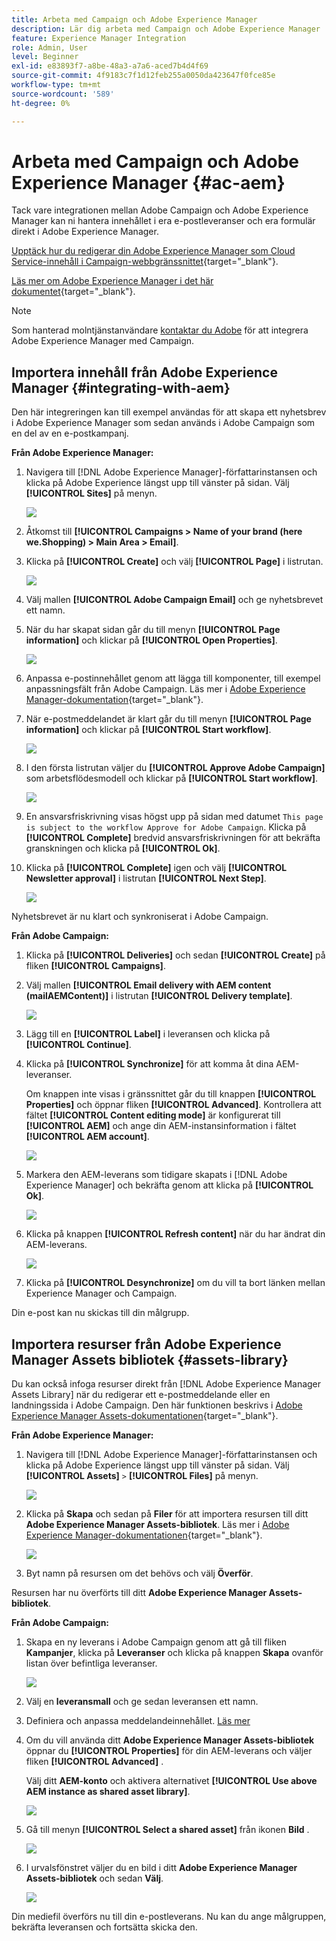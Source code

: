 ```yaml
---
title: Arbeta med Campaign och Adobe Experience Manager
description: Lär dig arbeta med Campaign och Adobe Experience Manager
feature: Experience Manager Integration
role: Admin, User
level: Beginner
exl-id: e83893f7-a8be-48a3-a7a6-aced7b4d4f69
source-git-commit: 4f9183c7f1d12feb255a0050da423647f0fce85e
workflow-type: tm+mt
source-wordcount: '589'
ht-degree: 0%

---
```


# Arbeta med Campaign och Adobe Experience Manager {#ac-aem}

Tack vare integrationen mellan Adobe Campaign och Adobe Experience Manager kan ni hantera innehållet i era e-postleveranser och era formulär direkt i Adobe Experience Manager.

[Upptäck hur du redigerar din Adobe Experience Manager som Cloud Service-innehåll i Campaign-webbgränssnittet](https://experienceleague.adobe.com/docs/campaign-web/v8/integrations/aem-content.html){target="_blank"}.

[Läs mer om Adobe Experience Manager i det här dokumentet](https://experienceleague.adobe.com/docs/experience-manager-65/administering/integration/campaignonpremise.html#aem-and-adobe-campaign-integration-workflow){target="_blank"}.


>[!NOTE]
>
>Som hanterad molntjänstanvändare [kontaktar du Adobe](../start/campaign-faq.md#support) för att integrera Adobe Experience Manager med Campaign.

## Importera innehåll från Adobe Experience Manager {#integrating-with-aem}

Den här integreringen kan till exempel användas för att skapa ett nyhetsbrev i Adobe Experience Manager som sedan används i Adobe Campaign som en del av en e-postkampanj.

**Från Adobe Experience Manager:**

1. Navigera till [!DNL Adobe Experience Manager]-författarinstansen och klicka på Adobe Experience längst upp till vänster på sidan. Välj **[!UICONTROL Sites]** på menyn.

   ![](assets/aem_authoring_1.png)

1. Åtkomst till **[!UICONTROL Campaigns > Name of your brand (here we.Shopping) > Main Area > Email]**.

1. Klicka på **[!UICONTROL Create]** och välj **[!UICONTROL Page]** i listrutan.

   ![](assets/aem_authoring_2.png)

1. Välj mallen **[!UICONTROL Adobe Campaign Email]** och ge nyhetsbrevet ett namn.

1. När du har skapat sidan går du till menyn **[!UICONTROL Page information]** och klickar på **[!UICONTROL Open Properties]**.

   ![](assets/aem_authoring_3.png)

1. Anpassa e-postinnehållet genom att lägga till komponenter, till exempel anpassningsfält från Adobe Campaign. Läs mer i [Adobe Experience Manager-dokumentation](https://experienceleague.adobe.com/docs/experience-manager-65/content/sites/authoring/aem-adobe-campaign/campaign.html#editing-email-content){target="_blank"}.

1. När e-postmeddelandet är klart går du till menyn **[!UICONTROL Page information]** och klickar på **[!UICONTROL Start workflow]**.

   ![](assets/aem_authoring_4.png)

1. I den första listrutan väljer du **[!UICONTROL Approve Adobe Campaign]** som arbetsflödesmodell och klickar på **[!UICONTROL Start workflow]**.

   ![](assets/aem_authoring_5.png)

1. En ansvarsfriskrivning visas högst upp på sidan med datumet `This page is subject to the workflow Approve for Adobe Campaign`. Klicka på **[!UICONTROL Complete]** bredvid ansvarsfriskrivningen för att bekräfta granskningen och klicka på **[!UICONTROL Ok]**.

1. Klicka på **[!UICONTROL Complete]** igen och välj **[!UICONTROL Newsletter approval]** i listrutan **[!UICONTROL Next Step]**.

   ![](assets/aem_authoring_6.png)

Nyhetsbrevet är nu klart och synkroniserat i Adobe Campaign.

**Från Adobe Campaign:**

1. Klicka på **[!UICONTROL Deliveries]** och sedan **[!UICONTROL Create]** på fliken **[!UICONTROL Campaigns]**.

1. Välj mallen **[!UICONTROL Email delivery with AEM content (mailAEMContent)]** i listrutan **[!UICONTROL Delivery template]**.

   ![](assets/aem_authoring_7.png)

1. Lägg till en **[!UICONTROL Label]** i leveransen och klicka på **[!UICONTROL Continue]**.

1. Klicka på **[!UICONTROL Synchronize]** för att komma åt dina AEM-leveranser.

   Om knappen inte visas i gränssnittet går du till knappen **[!UICONTROL Properties]** och öppnar fliken **[!UICONTROL Advanced]**. Kontrollera att fältet **[!UICONTROL Content editing mode]** är konfigurerat till **[!UICONTROL AEM]** och ange din AEM-instansinformation i fältet **[!UICONTROL AEM account]**.

   ![](assets/aem_authoring_8.png)

1. Markera den AEM-leverans som tidigare skapats i [!DNL Adobe Experience Manager] och bekräfta genom att klicka på **[!UICONTROL Ok]**.

   ![](assets/aem_authoring_11.png)

1. Klicka på knappen **[!UICONTROL Refresh content]** när du har ändrat din AEM-leverans.

   ![](assets/aem_authoring_12.png)

1. Klicka på **[!UICONTROL Desynchronize]** om du vill ta bort länken mellan Experience Manager och Campaign.

Din e-post kan nu skickas till din målgrupp.

## Importera resurser från Adobe Experience Manager Assets bibliotek {#assets-library}

Du kan också infoga resurser direkt från [!DNL Adobe Experience Manager Assets Library] när du redigerar ett e-postmeddelande eller en landningssida i Adobe Campaign. Den här funktionen beskrivs i [Adobe Experience Manager Assets-dokumentationen](https://experienceleague.adobe.com/docs/experience-manager-65/content/assets/managing/manage-assets.html){target="_blank"}.

**Från Adobe Experience Manager:**

1. Navigera till [!DNL Adobe Experience Manager]-författarinstansen och klicka på Adobe Experience längst upp till vänster på sidan. Välj **[!UICONTROL Assets]** `>` **[!UICONTROL Files]** på menyn.

   ![](assets/aem_assets_1.png)

1. Klicka på **Skapa** och sedan på **Filer** för att importera resursen till ditt **Adobe Experience Manager Assets-bibliotek**. Läs mer i [Adobe Experience Manager-dokumentationen](https://experienceleague.adobe.com/docs/experience-manager-65/content/assets/managing/manage-assets.html#uploading-assets){target="_blank"}.

   ![](assets/aem_assets_2.png)

1. Byt namn på resursen om det behövs och välj **Överför**.

Resursen har nu överförts till ditt **Adobe Experience Manager Assets-bibliotek**.

**Från Adobe Campaign:**

1. Skapa en ny leverans i Adobe Campaign genom att gå till fliken **Kampanjer**, klicka på **Leveranser** och klicka på knappen **Skapa** ovanför listan över befintliga leveranser.

   ![](assets/aem_assets_3.png)

1. Välj en **leveransmall** och ge sedan leveransen ett namn.

1. Definiera och anpassa meddelandeinnehållet. [Läs mer](../send/email.md)

1. Om du vill använda ditt **Adobe Experience Manager Assets-bibliotek** öppnar du **[!UICONTROL Properties]** för din AEM-leverans och väljer fliken **[!UICONTROL Advanced]** .

   Välj ditt **AEM-konto** och aktivera alternativet **[!UICONTROL Use above AEM instance as shared asset library]**.

   ![](assets/aem_authoring_9.png)

1. Gå till menyn **[!UICONTROL Select a shared asset]** från ikonen **Bild** .

   ![](assets/aem_assets_4.png)

1. I urvalsfönstret väljer du en bild i ditt **Adobe Experience Manager Assets-bibliotek** och sedan **Välj**.

   ![](assets/aem_assets_5.png)

Din mediefil överförs nu till din e-postleverans. Nu kan du ange målgruppen, bekräfta leveransen och fortsätta skicka den.
